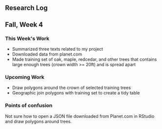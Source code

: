 ## Research Log


Fall, Week 4
----------------
  
### This Week's Work
- Summarized three texts related to my project
- Downloaded data from planet.com
- Made training set of oak, maple, redcedar, and other trees that contains large enough trees (crown width >= 20ft) and is spread apart

### Upcoming Work
- Draw polygons around the crown of selected training trees
- Geographic join polygons with training set to create a tidy table

### Points of confusion
Not sure how to open a JSON file downloaded from Planet.com in RStudio and draw polygons around trees.
